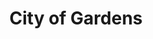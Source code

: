 ---
pid: CH570
title: City of Gardens
location_transcription: Northern Liberties
zipcode: '20872'
outside_phl: 'Damascus MD '
neighborhood: 
age: '63'
age_range: 60-69
instagram: 
image_file_name: CH_570.jpg
proposal_transcription: I like the idea of a garden history type exhibit. In colonial
  days, Northern Liberties was a garden area for Philadelphia. If you owned land in
  Center City, you were given a garden plot in Northern Liberties.
topic: Environment,History,Philadelphia
topic_summary: 0, 0, 0
type: Garden
keywords_other: Garden History Northern Liberties
credit: Denise Goulet
image_labels: 
twitter: 
facebook: 
permalink: "/monuments/ch570/"
layout: item-page
---